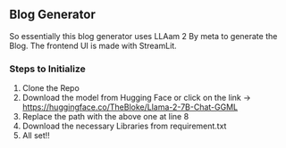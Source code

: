 ## Blog Generator 
So essentially this blog generator uses LLAam 2 By meta to generate the Blog. The frontend UI is made with StreamLit.

### Steps to Initialize
1) Clone the Repo
2)  Download the model from Hugging Face or click on the link -> https://huggingface.co/TheBloke/Llama-2-7B-Chat-GGML
3)  Replace the path with the above one at line 8
4)  Download the necessary Libraries from requirement.txt
5) All set!!
